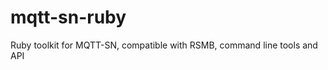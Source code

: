 mqtt-sn-ruby
============

Ruby toolkit for MQTT-SN, compatible with RSMB, command line tools and API
